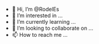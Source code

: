 - 👋 Hi, I’m @RodelEs
- 👀 I’m interested in ...
- 🌱 I’m currently learning ...
- 💞️ I’m looking to collaborate on ...
- 📫 How to reach me ...

<!---
RodelEs/RodelEs is a ✨ special ✨ repository because its `README.md` (this file) appears on your GitHub profile.
You can click the Preview link to take a look at your changes.
--->
<meta name="facebook-domain-verification" content="jh6fsi68gtvj2kmvc4m7ha1o5qgddv" />
